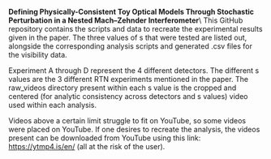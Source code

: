 **Defining Physically-Consistent Toy Optical Models Through Stochastic Perturbation in a Nested Mach–Zehnder Interferometer**\\
This GitHub repository contains the scripts and data to recreate the experimental results given in the paper. The three values of s that were tested are listed out, alongside the corresponding analysis scripts and generated .csv files for the visibility data.

Experiment A through D represent the 4 different detectors. The different s values are the 3 different RTN experiments mentioned in the paper. The raw_videos directory present within each s value is the cropped and centered (for analytic consistency across detectors and s values) video used within each analysis.

Videos above a certain limit struggle to fit on YouTube, so some videos were placed on YouTube. If one desires to recreate the analysis, the videos present can be downloaded from YouTube using this link: https://ytmp4.is/en/ (all at the risk of the user).
